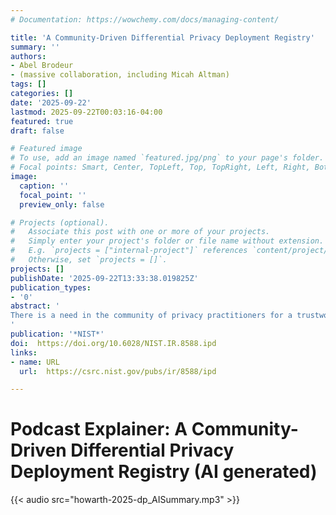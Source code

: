 ```yaml
---
# Documentation: https://wowchemy.com/docs/managing-content/

title: 'A Community-Driven Differential Privacy Deployment Registry'
summary: ''
authors:
- Abel Brodeur
- (massive collaboration, including Micah Altman)
tags: []
categories: []
date: '2025-09-22'
lastmod: 2025-09-22T00:03:16-04:00
featured: true
draft: false

# Featured image
# To use, add an image named `featured.jpg/png` to your page's folder.
# Focal points: Smart, Center, TopLeft, Top, TopRight, Left, Right, BottomLeft, Bottom, BottomRight.
image:
  caption: ''
  focal_point: ''
  preview_only: false

# Projects (optional).
#   Associate this post with one or more of your projects.
#   Simply enter your project's folder or file name without extension.
#   E.g. `projects = ["internal-project"]` references `content/project/deep-learning/index.md`.
#   Otherwise, set `projects = []`.
projects: []
publishDate: '2025-09-22T13:33:38.019825Z'
publication_types:
- '0'
abstract: '
There is a need in the community of privacy practitioners for a trustworthy, collaborative shared database of differentially private deployments, to help foster norms about best practices. We propose a shared governance resource to (1) help industry grow to consensus on best practices, (2) provide public snapshots of the privacy landscape so that regulators can judge new deployments in context and shape guidance accordingly, and (3) incentivize industry to make their choices public. We describe an initial schema to systematize this information and an editorial and governance process to ensure this information is reliable.
'
publication: '*NIST*'
doi:  https://doi.org/10.6028/NIST.IR.8588.ipd
links:
- name: URL
  url:  https://csrc.nist.gov/pubs/ir/8588/ipd

---
```


# Podcast Explainer: A Community-Driven Differential Privacy Deployment Registry (AI generated)

{{< audio src="howarth-2025-dp_AISummary.mp3" >}}

